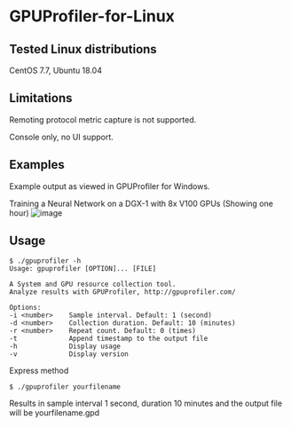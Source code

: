 # GPUProfiler-for-Linux


## Tested Linux distributions
CentOS 7.7, Ubuntu 18.04

## Limitations
Remoting protocol metric capture is not supported.

Console only, no UI support.

## Examples
Example output as viewed in GPUProfiler for Windows.

Training a Neural Network on a DGX-1 with 8x V100 GPUs (Showing one hour)
![image](https://user-images.githubusercontent.com/19617537/127305628-c707d949-d06d-4b2b-bd16-b4f7ae20f6d5.png)

## Usage

```
$ ./gpuprofiler -h
Usage: gpuprofiler [OPTION]... [FILE]
 
A System and GPU resource collection tool.
Analyze results with GPUProfiler, http://gpuprofiler.com/
 
Options:
-i <number>    Sample interval. Default: 1 (second)
-d <number>    Collection duration. Default: 10 (minutes)
-r <number>    Repeat count. Default: 0 (times)
-t             Append timestamp to the output file
-h             Display usage
-v             Display version
```

Express method
 
```$ ./gpuprofiler yourfilename```
 
Results in sample interval 1 second, duration 10 minutes and the output file will be yourfilename.gpd
